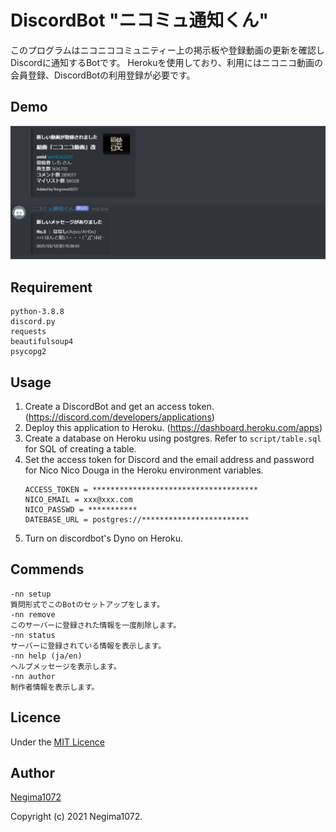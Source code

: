 DiscordBot "ニコミュ通知くん"
===
このプログラムはニコニココミュニティー上の掲示板や登録動画の更新を確認しDiscordに通知するBotです。
Herokuを使用しており、利用にはニコニコ動画の会員登録、DiscordBotの利用登録が必要です。

## Demo
![ScreenShot01](img/ss01.png)

## Requirement
```
python-3.8.8
discord.py
requests
beautifulsoup4
psycopg2
```

## Usage
1. Create a DiscordBot and get an access token. (https://discord.com/developers/applications)
2. Deploy this application to Heroku. (https://dashboard.heroku.com/apps)
3. Create a database on Heroku using postgres. Refer to `script/table.sql` for SQL of creating a table.
4. Set the access token for Discord and the email address and password for Nico Nico Douga in the Heroku environment variables.
   ```
   ACCESS_TOKEN = *************************************
   NICO_EMAIL = xxx@xxx.com
   NICO_PASSWD = ***********
   DATEBASE_URL = postgres://************************
   ```
5. Turn on discordbot's Dyno on Heroku.

## Commends
```
-nn setup
質問形式でこのBotのセットアップをします。
-nn remove
このサーバーに登録された情報を一度削除します。
-nn status
サーバーに登録されている情報を表示します。
-nn help (ja/en)
ヘルプメッセージを表示します。
-nn author
制作者情報を表示します。
```

## Licence
Under the [MIT Licence](LICENCE.md)

## Author
[Negima1072](https://twitter.com/Negima1072)

Copyright (c) 2021 Negima1072.